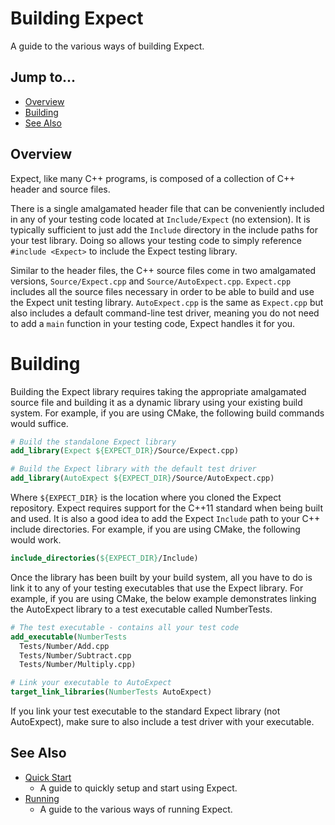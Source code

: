 # Building Expect

A guide to the various ways of building Expect.

## Jump to...
- [Overview](#Overview)
- [Building](#Building)
- [See Also](#See-Also)

## Overview
Expect, like many C++ programs, is composed of a collection of C++ header and
source files.

There is a single amalgamated header file that can be conveniently included in
any of your testing code located at `Include/Expect` (no extension).
It is typically sufficient to just add the `Include` directory in the include
paths for your test library.
Doing so allows your testing code to simply reference `#include <Expect>` to
include the Expect testing library.

Similar to the header files, the C++ source files come in two amalgamated
versions, `Source/Expect.cpp` and `Source/AutoExpect.cpp`.
`Expect.cpp` includes all the source files necessary in order to be able to
build and use the Expect unit testing library.
`AutoExpect.cpp` is the same as `Expect.cpp` but also includes a default
command-line test driver, meaning you do not need to add a `main` function in
your testing code, Expect handles it for you.

# Building

Building the Expect library requires taking the appropriate amalgamated source
file and building it as a dynamic library using your existing build system.
For example, if you are using CMake, the following build commands would suffice.
``` CMake
# Build the standalone Expect library
add_library(Expect ${EXPECT_DIR}/Source/Expect.cpp)

# Build the Expect library with the default test driver
add_library(AutoExpect ${EXPECT_DIR}/Source/AutoExpect.cpp)
```
Where `${EXPECT_DIR}` is the location where you cloned the Expect repository.
Expect requires support for the C++11 standard when being built and used.
It is also a good idea to add the Expect `Include` path to your C++ include
directories.
For example, if you are using CMake, the following would work.
``` CMake
include_directories(${EXPECT_DIR}/Include)
```

Once the library has been built by your build system, all you have to do is link
it to any of your testing executables that use the Expect library.
For example, if you are using CMake, the below example demonstrates linking the
AutoExpect library to a test executable called NumberTests.
``` CMake
# The test executable - contains all your test code
add_executable(NumberTests
  Tests/Number/Add.cpp
  Tests/Number/Subtract.cpp
  Tests/Number/Multiply.cpp)

# Link your executable to AutoExpect
target_link_libraries(NumberTests AutoExpect)
```
If you link your test executable to the standard Expect library
(not AutoExpect), make sure to also include a test driver with your executable.

## See Also

- [Quick Start](Quick-Start.md)
  - A guide to quickly setup and start using Expect.
- [Running](Running.md)
  - A guide to the various ways of running Expect.
